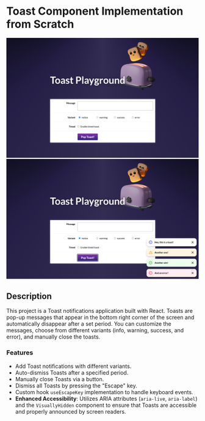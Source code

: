 # Toast Component Implementation from Scratch

![App Screenshot - Idle](./img/1.png)
![App Screenshot - Toasts](./img/2.png)

## Description

This project is a Toast notifications application built with React. Toasts are pop-up messages that appear in the bottom right corner of the screen and automatically disappear after a set period. You can customize the messages, choose from different variants (info, warning, success, and error), and manually close the toasts.

### Features

- Add Toast notifications with different variants.
- Auto-dismiss Toasts after a specified period.
- Manually close Toasts via a button.
- Dismiss all Toasts by pressing the "Escape" key.
- Custom hook `useEscapeKey` implementation to handle keyboard events.
- **Enhanced Accessibility**: Utilizes ARIA attributes (`aria-live`, `aria-label`) and the `VisuallyHidden` component to ensure that Toasts are accessible and properly announced by screen readers.
